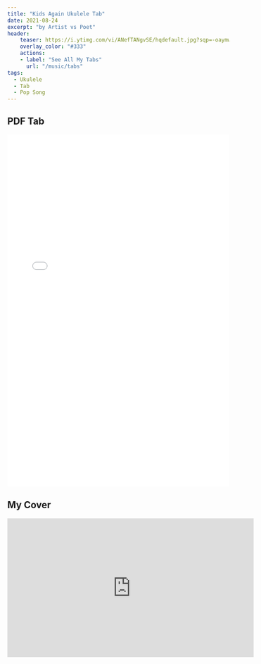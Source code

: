 ```yaml
---
title: "Kids Again Ukulele Tab"
date: 2021-08-24
excerpt: "by Artist vs Poet"
header:
    teaser: https://i.ytimg.com/vi/ANefTANgvSE/hqdefault.jpg?sqp=-oaymwEcCNACELwBSFXyq4qpAw4IARUAAIhCGAFwAcABBg==&rs=AOn4CLAfmI5_4DGmzTR-kKA-TfnU7tAgXw
    overlay_color: "#333"
    actions:
    - label: "See All My Tabs"
      url: "/music/tabs"
tags:
  - Ukulele
  - Tab
  - Pop Song
---
```



## PDF Tab
<iframe src="/assets/tabs/Kids Again Riff Tab.pdf" width="100%" height="800px" frameborder="0"></iframe>

## My Cover
<iframe width="560" height="315" src="https://www.youtube.com/embed/ANefTANgvSE?si=B8W0vvsGKI7w70WT" title="YouTube video player" frameborder="0" allow="accelerometer; autoplay; clipboard-write; encrypted-media; gyroscope; picture-in-picture; web-share" allowfullscreen></iframe>

